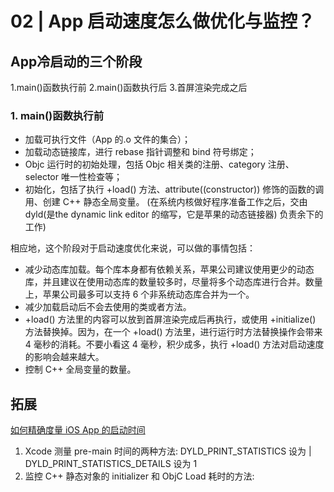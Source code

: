# 02 | App 启动速度怎么做优化与监控？
## App冷启动的三个阶段

1.main()函数执行前 
2.main()函数执行后
3.首屏渲染完成之后 


### 1. main()函数执行前
+ 加载可执行文件（App 的.o 文件的集合）；
+ 加载动态链接库，进行 rebase 指针调整和 bind 符号绑定；
+ Objc 运行时的初始处理，包括 Objc 相关类的注册、category 注册、selector 唯一性检查等；
+ 初始化，包括了执行 +load() 方法、attribute((constructor)) 修饰的函数的调用、创建 C++ 静态全局变量。
(在系统内核做好程序准备工作之后，交由 dyld(是the dynamic link editor 的缩写，它是苹果的动态链接器) 负责余下的工作)

相应地，这个阶段对于启动速度优化来说，可以做的事情包括：

+ 减少动态库加载。每个库本身都有依赖关系，苹果公司建议使用更少的动态库，并且建议在使用动态库的数量较多时，尽量将多个动态库进行合并。数量上，苹果公司最多可以支持 6 个非系统动态库合并为一个。
+ 减少加载启动后不会去使用的类或者方法。
+ +load() 方法里的内容可以放到首屏渲染完成后再执行，或使用 +initialize() 方法替换掉。因为，在一个 +load() 方法里，进行运行时方法替换操作会带来 4 毫秒的消耗。不要小看这 4 毫秒，积少成多，执行 +load() 方法对启动速度的影响会越来越大。
+ 控制 C++ 全局变量的数量。






## 拓展
[如何精确度量 iOS App 的启动时间](https://www.jianshu.com/p/c14987eee107)
1. Xcode 测量 pre-main 时间的两种方法: DYLD_PRINT_STATISTICS 设为 | DYLD_PRINT_STATISTICS_DETAILS 设为 1 
2. 监控 C++ 静态对象的 initializer 和 ObjC Load 耗时的方法: 
